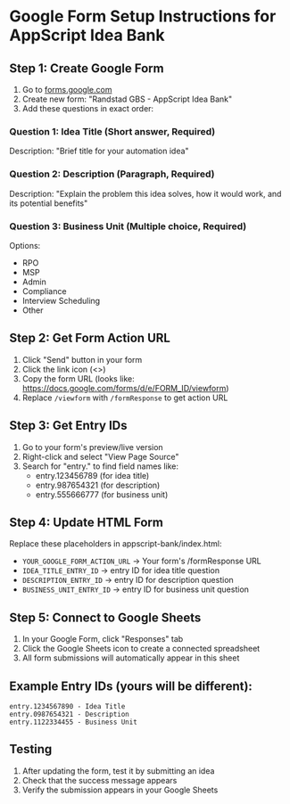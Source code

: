 # Google Form Setup Instructions for AppScript Idea Bank

## Step 1: Create Google Form

1. Go to [forms.google.com](https://forms.google.com)
2. Create new form: "Randstad GBS - AppScript Idea Bank"
3. Add these questions in exact order:

### Question 1: Idea Title (Short answer, Required)
Description: "Brief title for your automation idea"

### Question 2: Description (Paragraph, Required)
Description: "Explain the problem this idea solves, how it would work, and its potential benefits"

### Question 3: Business Unit (Multiple choice, Required)
Options:
- RPO
- MSP
- Admin
- Compliance
- Interview Scheduling
- Other

## Step 2: Get Form Action URL

1. Click "Send" button in your form
2. Click the link icon (<>)
3. Copy the form URL (looks like: https://docs.google.com/forms/d/e/FORM_ID/viewform)
4. Replace `/viewform` with `/formResponse` to get action URL

## Step 3: Get Entry IDs

1. Go to your form's preview/live version
2. Right-click and select "View Page Source"
3. Search for "entry." to find field names like:
   - entry.123456789 (for idea title)
   - entry.987654321 (for description)
   - entry.555666777 (for business unit)

## Step 4: Update HTML Form

Replace these placeholders in appscript-bank/index.html:

- `YOUR_GOOGLE_FORM_ACTION_URL` → Your form's /formResponse URL
- `IDEA_TITLE_ENTRY_ID` → entry ID for idea title question
- `DESCRIPTION_ENTRY_ID` → entry ID for description question
- `BUSINESS_UNIT_ENTRY_ID` → entry ID for business unit question

## Step 5: Connect to Google Sheets

1. In your Google Form, click "Responses" tab
2. Click the Google Sheets icon to create a connected spreadsheet
3. All form submissions will automatically appear in this sheet

## Example Entry IDs (yours will be different):

```
entry.1234567890 - Idea Title
entry.0987654321 - Description
entry.1122334455 - Business Unit
```

## Testing

1. After updating the form, test it by submitting an idea
2. Check that the success message appears
3. Verify the submission appears in your Google Sheets